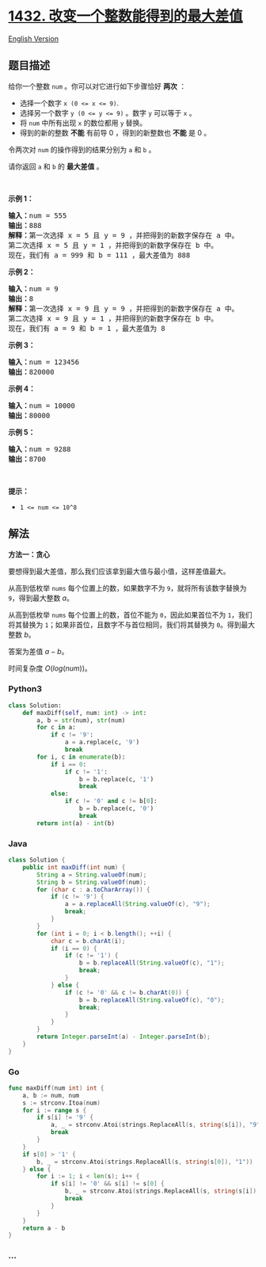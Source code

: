# [1432. 改变一个整数能得到的最大差值](https://leetcode.cn/problems/max-difference-you-can-get-from-changing-an-integer)

[English Version](/solution/1400-1499/1432.Max%20Difference%20You%20Can%20Get%20From%20Changing%20an%20Integer/README_EN.md)

## 题目描述

<!-- 这里写题目描述 -->

<p>给你一个整数&nbsp;<code>num</code>&nbsp;。你可以对它进行如下步骤恰好 <strong>两次</strong>&nbsp;：</p>

<ul>
	<li>选择一个数字&nbsp;<code>x (0&nbsp;&lt;= x &lt;= 9)</code>.</li>
	<li>选择另一个数字&nbsp;<code>y (0&nbsp;&lt;= y &lt;= 9)</code>&nbsp;。数字&nbsp;<code>y</code>&nbsp;可以等于&nbsp;<code>x</code>&nbsp;。</li>
	<li>将 <code>num</code>&nbsp;中所有出现 <code>x</code>&nbsp;的数位都用 <code>y</code>&nbsp;替换。</li>
	<li>得到的新的整数 <strong>不能</strong>&nbsp;有前导 0 ，得到的新整数也 <strong>不能</strong>&nbsp;是 0&nbsp;。</li>
</ul>

<p>令两次对 <code>num</code>&nbsp;的操作得到的结果分别为&nbsp;<code>a</code>&nbsp;和&nbsp;<code>b</code>&nbsp;。</p>

<p>请你返回&nbsp;<code>a</code> 和&nbsp;<code>b</code>&nbsp;的 <strong>最大差值</strong> 。</p>

<p>&nbsp;</p>

<p><strong>示例 1：</strong></p>

<pre><strong>输入：</strong>num = 555
<strong>输出：</strong>888
<strong>解释：</strong>第一次选择 x = 5 且 y = 9 ，并把得到的新数字保存在 a 中。
第二次选择 x = 5 且 y = 1 ，并把得到的新数字保存在 b 中。
现在，我们有 a = 999 和 b = 111 ，最大差值为 888
</pre>

<p><strong>示例 2：</strong></p>

<pre><strong>输入：</strong>num = 9
<strong>输出：</strong>8
<strong>解释：</strong>第一次选择 x = 9 且 y = 9 ，并把得到的新数字保存在 a 中。
第二次选择 x = 9 且 y = 1 ，并把得到的新数字保存在 b 中。
现在，我们有 a = 9 和 b = 1 ，最大差值为 8
</pre>

<p><strong>示例 3：</strong></p>

<pre><strong>输入：</strong>num = 123456
<strong>输出：</strong>820000
</pre>

<p><strong>示例 4：</strong></p>

<pre><strong>输入：</strong>num = 10000
<strong>输出：</strong>80000
</pre>

<p><strong>示例 5：</strong></p>

<pre><strong>输入：</strong>num = 9288
<strong>输出：</strong>8700
</pre>

<p>&nbsp;</p>

<p><strong>提示：</strong></p>

<ul>
	<li><code>1 &lt;= num &lt;= 10^8</code></li>
</ul>

## 解法

<!-- 这里可写通用的实现逻辑 -->

**方法一：贪心**

要想得到最大差值，那么我们应该拿到最大值与最小值，这样差值最大。

从高到低枚举 `nums` 每个位置上的数，如果数字不为 `9`，就将所有该数字替换为 `9`，得到最大整数 $a$。

从高到低枚举 `nums` 每个位置上的数，首位不能为 `0`，因此如果首位不为 `1`，我们将其替换为 `1`；如果非首位，且数字不与首位相同，我们将其替换为 `0`。得到最大整数 $b$。

答案为差值 $a - b$。

时间复杂度 $O(log(num))$。

<!-- tabs:start -->

### **Python3**

<!-- 这里可写当前语言的特殊实现逻辑 -->

```python
class Solution:
    def maxDiff(self, num: int) -> int:
        a, b = str(num), str(num)
        for c in a:
            if c != '9':
                a = a.replace(c, '9')
                break
        for i, c in enumerate(b):
            if i == 0:
                if c != '1':
                    b = b.replace(c, '1')
                    break
            else:
                if c != '0' and c != b[0]:
                    b = b.replace(c, '0')
                    break
        return int(a) - int(b)
```

### **Java**

<!-- 这里可写当前语言的特殊实现逻辑 -->

```java
class Solution {
    public int maxDiff(int num) {
        String a = String.valueOf(num);
        String b = String.valueOf(num);
        for (char c : a.toCharArray()) {
            if (c != '9') {
                a = a.replaceAll(String.valueOf(c), "9");
                break;
            }
        }
        for (int i = 0; i < b.length(); ++i) {
            char c = b.charAt(i);
            if (i == 0) {
                if (c != '1') {
                    b = b.replaceAll(String.valueOf(c), "1");
                    break;
                }
            } else {
                if (c != '0' && c != b.charAt(0)) {
                    b = b.replaceAll(String.valueOf(c), "0");
                    break;
                }
            }
        }
        return Integer.parseInt(a) - Integer.parseInt(b);
    }
}
```

### **Go**

```go
func maxDiff(num int) int {
	a, b := num, num
	s := strconv.Itoa(num)
	for i := range s {
		if s[i] != '9' {
			a, _ = strconv.Atoi(strings.ReplaceAll(s, string(s[i]), "9"))
			break
		}
	}
	if s[0] > '1' {
		b, _ = strconv.Atoi(strings.ReplaceAll(s, string(s[0]), "1"))
	} else {
		for i := 1; i < len(s); i++ {
			if s[i] != '0' && s[i] != s[0] {
				b, _ = strconv.Atoi(strings.ReplaceAll(s, string(s[i]), "0"))
				break
			}
		}
	}
	return a - b
}
```

### **...**

```

```

<!-- tabs:end -->
